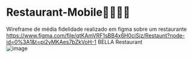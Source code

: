 # Restaurant-Mobile🍕🍔🍟🌭
Wireframe de média fidelidade realizado em figma sobre um restaurante
https://www.figma.com/file/qtKAmVRF1sBB4x6H0ciSjz/Restaunt?node-id=0%3A1&t=pi2yMKAes7bZkVoH-1
BELLA Restaurant
<br>
![image](https://github.com/Davy-Fonini-M/Restaurant-Mobile-/assets/105006001/24ddd4dc-b129-4684-8992-20e2b847fbaf)
